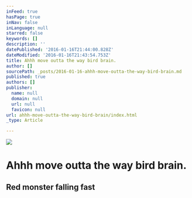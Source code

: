 ```yaml
---
inFeed: true
hasPage: true
inNav: false
inLanguage: null
starred: false
keywords: []
description: ''
datePublished: '2016-01-16T21:44:00.828Z'
dateModified: '2016-01-16T21:43:54.753Z'
title: Ahhh move outta the way bird brain.
author: []
sourcePath: _posts/2016-01-16-ahhh-move-outta-the-way-bird-brain.md
published: true
authors: []
publisher:
  name: null
  domain: null
  url: null
  favicon: null
url: ahhh-move-outta-the-way-bird-brain/index.html
_type: Article

---
```

![](https://s3-us-west-2.amazonaws.com/the-grid-img/p/6fb9535e7bef3bdce7a91c5652e49a8d26be351c.png)

# Ahhh move outta the way bird brain.

## Red monster falling fast